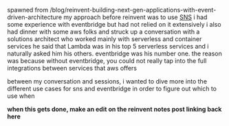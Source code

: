 spawned from /blog/reinvent-building-next-gen-applications-with-event-driven-architecture
my approach before reinvent was to use [SNS](/blog/writing-asynchronous-Lambda-functions-with-node)
i had some experience with eventbridge but had not relied on it extensively
i also had dinner with some aws folks and struck up a conversation with a solutions architect who worked mainly with serverless and container services
he said that Lambda was in his top 5 serverless services and i naturally asked him his others. eventbridge was his number one. the reason was because without eventbridge, you could not really tap into the full integrations between services that aws offers

between my conversation and sessions, i wanted to dive more into the different use cases for sns and eventbridge in order to figure out which to use when

**when this gets done, make an edit on the reinvent notes post linking back here**